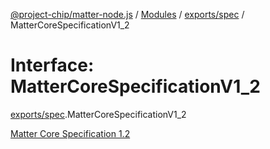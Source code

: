 [@project-chip/matter-node.js](../README.md) / [Modules](../modules.md) / [exports/spec](../modules/exports_spec.md) / MatterCoreSpecificationV1\_2

# Interface: MatterCoreSpecificationV1\_2

[exports/spec](../modules/exports_spec.md).MatterCoreSpecificationV1_2

[Matter Core Specification 1.2](https://csa-iot.org/developer-resource/specifications-download-request/)
